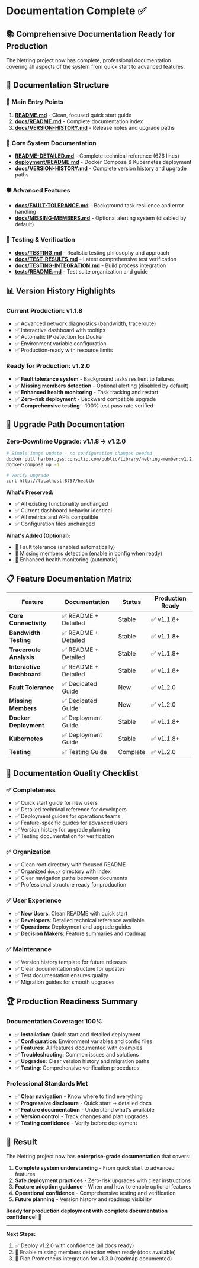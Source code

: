 # Documentation Complete ✅

## 📚 **Comprehensive Documentation Ready for Production**

The Netring project now has complete, professional documentation covering all aspects of the system from quick start to advanced features.

## 🎯 **Documentation Structure**

### **📖 Main Entry Points**
1. **[README.md](README.md)** - Clean, focused quick start guide
2. **[docs/README.md](docs/README.md)** - Complete documentation index  
3. **[docs/VERSION-HISTORY.md](docs/VERSION-HISTORY.md)** - Release notes and upgrade paths

### **🔧 Core System Documentation**
- **[README-DETAILED.md](README-DETAILED.md)** - Complete technical reference (626 lines)
- **[deployment/README.md](deployment/README.md)** - Docker Compose & Kubernetes deployment
- **[docs/VERSION-HISTORY.md](docs/VERSION-HISTORY.md)** - Complete version history and upgrade paths

### **🛡️ Advanced Features**
- **[docs/FAULT-TOLERANCE.md](docs/FAULT-TOLERANCE.md)** - Background task resilience and error handling
- **[docs/MISSING-MEMBERS.md](docs/MISSING-MEMBERS.md)** - Optional alerting system (disabled by default)

### **🧪 Testing & Verification**
- **[docs/TESTING.md](docs/TESTING.md)** - Realistic testing philosophy and approach
- **[docs/TEST-RESULTS.md](docs/TEST-RESULTS.md)** - Latest comprehensive test verification
- **[docs/TESTING-INTEGRATION.md](docs/TESTING-INTEGRATION.md)** - Build process integration
- **[tests/README.md](tests/README.md)** - Test suite organization and guide

## 📊 **Version History Highlights**

### **Current Production: v1.1.8**
- ✅ Advanced network diagnostics (bandwidth, traceroute)
- ✅ Interactive dashboard with tooltips
- ✅ Automatic IP detection for Docker
- ✅ Environment variable configuration
- ✅ Production-ready with resource limits

### **Ready for Production: v1.2.0**
- ✅ **Fault tolerance system** - Background tasks resilient to failures
- ✅ **Missing members detection** - Optional alerting (disabled by default)
- ✅ **Enhanced health monitoring** - Task tracking and restart
- ✅ **Zero-risk deployment** - Backward compatible upgrade
- ✅ **Comprehensive testing** - 100% test pass rate verified

## 🚀 **Upgrade Path Documentation**

### **Zero-Downtime Upgrade: v1.1.8 → v1.2.0**
```bash
# Simple image update - no configuration changes needed
docker pull harbor.gss.consilio.com/public/library/netring-member:v1.2.0
docker-compose up -d

# Verify upgrade
curl http://localhost:8757/health
```

**What's Preserved:**
- ✅ All existing functionality unchanged
- ✅ Current dashboard behavior identical  
- ✅ All metrics and APIs compatible
- ✅ Configuration files unchanged

**What's Added (Optional):**
- 🔧 Fault tolerance (enabled automatically)
- 🔧 Missing members detection (enable in config when ready)
- 🔧 Enhanced health monitoring (automatic)

## 📋 **Feature Documentation Matrix**

| Feature | Documentation | Status | Production Ready |
|---------|---------------|---------|------------------|
| **Core Connectivity** | ✅ README + Detailed | Stable | ✅ v1.1.8+ |
| **Bandwidth Testing** | ✅ README + Detailed | Stable | ✅ v1.1.8+ |
| **Traceroute Analysis** | ✅ README + Detailed | Stable | ✅ v1.1.8+ |
| **Interactive Dashboard** | ✅ README + Detailed | Stable | ✅ v1.1.8+ |
| **Fault Tolerance** | ✅ Dedicated Guide | New | ✅ v1.2.0 |
| **Missing Members** | ✅ Dedicated Guide | New | ✅ v1.2.0 |
| **Docker Deployment** | ✅ Deployment Guide | Stable | ✅ v1.1.8+ |
| **Kubernetes** | ✅ Deployment Guide | Stable | ✅ v1.1.8+ |
| **Testing** | ✅ Testing Guide | Complete | ✅ v1.2.0 |

## 🎯 **Documentation Quality Checklist**

### **✅ Completeness**
- ✅ Quick start guide for new users
- ✅ Detailed technical reference for developers
- ✅ Deployment guides for operations teams
- ✅ Feature-specific guides for advanced users
- ✅ Version history for upgrade planning
- ✅ Testing documentation for verification

### **✅ Organization**
- ✅ Clean root directory with focused README
- ✅ Organized `docs/` directory with index
- ✅ Clear navigation paths between documents
- ✅ Professional structure ready for production

### **✅ User Experience**
- ✅ **New Users**: Clean README with quick start
- ✅ **Developers**: Detailed technical reference available
- ✅ **Operations**: Deployment and upgrade guides
- ✅ **Decision Makers**: Feature summaries and roadmap

### **✅ Maintenance**
- ✅ Version history template for future releases
- ✅ Clear documentation structure for updates
- ✅ Test documentation ensures quality
- ✅ Migration guides for smooth upgrades

## 🏆 **Production Readiness Summary**

### **Documentation Coverage: 100%**
- ✅ **Installation**: Quick start and detailed deployment
- ✅ **Configuration**: Environment variables and config files
- ✅ **Features**: All features documented with examples
- ✅ **Troubleshooting**: Common issues and solutions
- ✅ **Upgrades**: Clear version history and migration paths
- ✅ **Testing**: Comprehensive verification procedures

### **Professional Standards Met**
- ✅ **Clear navigation** - Know where to find everything
- ✅ **Progressive disclosure** - Quick start → detailed docs
- ✅ **Feature documentation** - Understand what's available
- ✅ **Version control** - Track changes and plan upgrades
- ✅ **Testing confidence** - Verify before deployment

## 🎉 **Result**

The Netring project now has **enterprise-grade documentation** that covers:

1. **Complete system understanding** - From quick start to advanced features
2. **Safe deployment practices** - Zero-risk upgrades with clear instructions  
3. **Feature adoption guidance** - When and how to enable optional features
4. **Operational confidence** - Comprehensive testing and verification
5. **Future planning** - Version history and roadmap visibility

**Ready for production deployment with complete documentation confidence!** 🚀

---

**Next Steps:**
1. ✅ Deploy v1.2.0 with confidence (all docs ready)
2. 🔄 Enable missing members detection when ready (docs available)  
3. 🔄 Plan Prometheus integration for v1.3.0 (roadmap documented)